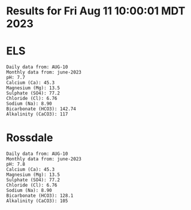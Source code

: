 # Results for Fri Aug 11 10:00:01 MDT 2023
# ELS
```
Daily data from: AUG-10
Monthly data from: june-2023
pH: 7.7
Calcium (Ca): 45.3
Magnesium (Mg): 13.5
Sulphate (SO4): 77.2
Chloride (Cl): 6.76
Sodium (Na): 8.90
Bicarbonate (HCO3): 142.74
Alkalinity (CaCO3): 117
```
# Rossdale
```
Daily data from: AUG-10
Monthly data from: june-2023
pH: 7.8
Calcium (Ca): 45.3
Magnesium (Mg): 13.5
Sulphate (SO4): 77.2
Chloride (Cl): 6.76
Sodium (Na): 8.90
Bicarbonate (HCO3): 128.1
Alkalinity (CaCO3): 105
```
